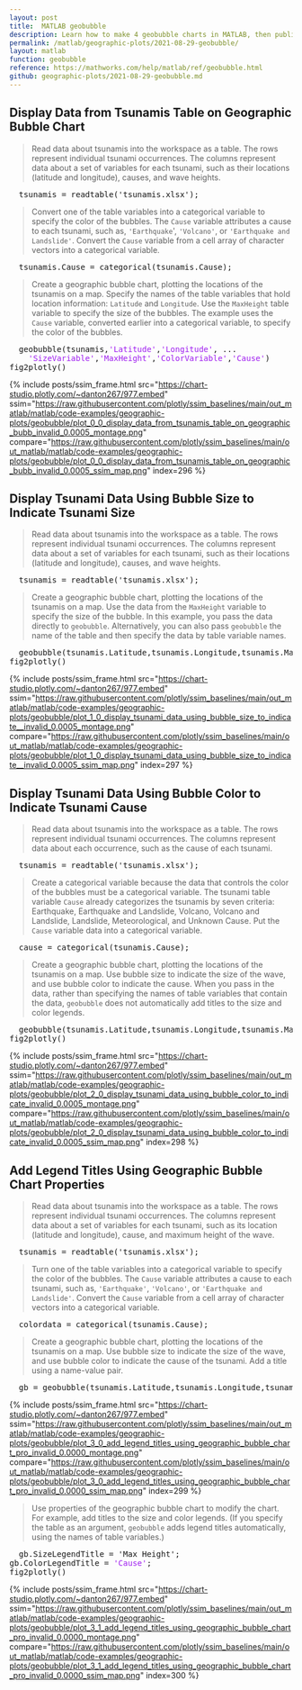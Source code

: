 ```yaml
---
layout: post
title:  MATLAB geobubble
description: Learn how to make 4 geobubble charts in MATLAB, then publish them to the Web with Plotly.
permalink: /matlab/geographic-plots/2021-08-29-geobubble/
layout: matlab
function: geobubble
reference: https://mathworks.com/help/matlab/ref/geobubble.html
github: geographic-plots/2021-08-29-geobubble.md
---
```


## Display Data from Tsunamis Table on Geographic Bubble Chart

> Read data about tsunamis into the workspace as a table. The rows represent individual tsunami occurrences. The columns represent data about a set of variables for each tsunami, such as their locations (latitude and longitude), causes, and wave heights. 

<pre>
  tsunamis = readtable('tsunamis.xlsx');
</pre>

> Convert one of the table variables into a categorical variable to specify the color of the bubbles. The `Cause` variable attributes a cause to each tsunami, such as, `'Earthquake`', `'Volcano'`, or `'Earthquake and Landslide'`. Convert the `Cause` variable from a cell array of character vectors into a categorical variable.

<pre>
  tsunamis.Cause = categorical(tsunamis.Cause);
</pre>

> Create a geographic bubble chart, plotting the locations of the tsunamis on a map. Specify the names of the table variables that hold location information: `Latitude` and `Longitude`. Use the `MaxHeight` table variable to specify the size of the bubbles. The example uses the `Cause` variable, converted earlier into a categorical variable, to specify the color of the bubbles.

<pre class="mcode">
  geobubble(tsunamis,<span style='color:#A020F0'>'Latitude'</span>,<span style='color:#A020F0'>'Longitude'</span>, ...
    <span style='color:#A020F0'>'SizeVariable'</span>,<span style='color:#A020F0'>'MaxHeight'</span>,<span style='color:#A020F0'>'ColorVariable'</span>,<span style='color:#A020F0'>'Cause'</span>)
fig2plotly()
</pre>

{% include posts/ssim_frame.html 
  src="https://chart-studio.plotly.com/~danton267/977.embed" 
  ssim="https://raw.githubusercontent.com/plotly/ssim_baselines/main/out_matlab/matlab/code-examples/geographic-plots/geobubble/plot_0_0_display_data_from_tsunamis_table_on_geographic_bubb_invalid_0.0005_montage.png" 
  compare="https://raw.githubusercontent.com/plotly/ssim_baselines/main/out_matlab/matlab/code-examples/geographic-plots/geobubble/plot_0_0_display_data_from_tsunamis_table_on_geographic_bubb_invalid_0.0005_ssim_map.png" 
  index=296
%}



<!--------------------- EXAMPLE BREAK ------------------------->

## Display Tsunami Data Using Bubble Size to Indicate Tsunami Size

> Read data about tsunamis into the workspace as a table. The rows represent individual tsunami occurrences. The columns represent data about a set of variables for each tsunami, such as their locations (latitude and longitude), causes, and wave heights. 

<pre>
  tsunamis = readtable('tsunamis.xlsx');
</pre>

> Create a geographic bubble chart, plotting the locations of the tsunamis on a map. Use the data from the `MaxHeight` variable to specify the size of the bubble. In this example, you pass the data directly to `geobubble`. Alternatively, you can also pass `geobubble` the name of the table and then specify the data by table variable names.

<pre class="mcode">
  geobubble(tsunamis.Latitude,tsunamis.Longitude,tsunamis.MaxHeight)
fig2plotly()
</pre>

{% include posts/ssim_frame.html 
  src="https://chart-studio.plotly.com/~danton267/977.embed" 
  ssim="https://raw.githubusercontent.com/plotly/ssim_baselines/main/out_matlab/matlab/code-examples/geographic-plots/geobubble/plot_1_0_display_tsunami_data_using_bubble_size_to_indicate__invalid_0.0005_montage.png" 
  compare="https://raw.githubusercontent.com/plotly/ssim_baselines/main/out_matlab/matlab/code-examples/geographic-plots/geobubble/plot_1_0_display_tsunami_data_using_bubble_size_to_indicate__invalid_0.0005_ssim_map.png" 
  index=297
%}



<!--------------------- EXAMPLE BREAK ------------------------->

## Display Tsunami Data Using Bubble Color to Indicate Tsunami Cause

> Read data about tsunamis into the workspace as a table. The rows represent individual tsunami occurrences. The columns represent data about each occurrence, such as the cause of each tsunami. 

<pre>
  tsunamis = readtable('tsunamis.xlsx');
</pre>

> Create a categorical variable because the data that controls the color of the bubbles must be a categorical variable. The tsunami table variable `Cause` already categorizes the tsunamis by seven criteria: Earthquake, Earthquake and Landslide, Volcano, Volcano and Landslide, Landslide, Meteorological, and Unknown Cause. Put the `Cause` variable data into a categorical variable.

<pre>
  cause = categorical(tsunamis.Cause);
</pre>

> Create a geographic bubble chart, plotting the locations of the tsunamis on a map. Use bubble size to indicate the size of the wave, and use bubble color to indicate the cause. When you pass in the data, rather than specifying the names of table variables that contain the data, `geobubble` does not automatically add titles to the size and color legends. 

<pre class="mcode">
  geobubble(tsunamis.Latitude,tsunamis.Longitude,tsunamis.MaxHeight,cause)
fig2plotly()
</pre>

{% include posts/ssim_frame.html 
  src="https://chart-studio.plotly.com/~danton267/977.embed" 
  ssim="https://raw.githubusercontent.com/plotly/ssim_baselines/main/out_matlab/matlab/code-examples/geographic-plots/geobubble/plot_2_0_display_tsunami_data_using_bubble_color_to_indicate_invalid_0.0005_montage.png" 
  compare="https://raw.githubusercontent.com/plotly/ssim_baselines/main/out_matlab/matlab/code-examples/geographic-plots/geobubble/plot_2_0_display_tsunami_data_using_bubble_color_to_indicate_invalid_0.0005_ssim_map.png" 
  index=298
%}



<!--------------------- EXAMPLE BREAK ------------------------->

## Add Legend Titles Using Geographic Bubble Chart Properties

> Read data about tsunamis into the workspace as a table. The rows represent individual tsunami occurrences. The columns represent data about a set of variables for each tsunami, such as its location (latitude and longitude), cause, and maximum height of the wave.

<pre>
  tsunamis = readtable('tsunamis.xlsx');
</pre>

> Turn one of the table variables into a categorical variable to specify the color of the bubbles. The `Cause` variable attributes a cause to each tsunami, such as, `'Earthquake'`, `'Volcano'`, or `'Earthquake and Landslide'`. Convert the `Cause` variable from a cell array of character vectors into a categorical variable.

<pre>
  colordata = categorical(tsunamis.Cause);
</pre>

> Create a geographic bubble chart, plotting the locations of the tsunamis on a map. Use bubble size to indicate the size of the wave, and use bubble color to indicate the cause of the tsunami. Add a title using a name-value pair.

<pre>
  gb = geobubble(tsunamis.Latitude,tsunamis.Longitude,tsunamis.MaxHeight,colordata,<span style='color:#A020F0'>'Title'</span>,<span style='color:#A020F0'>'Tsunamis'</span>);
</pre>

{% include posts/ssim_frame.html 
  src="https://chart-studio.plotly.com/~danton267/977.embed" 
  ssim="https://raw.githubusercontent.com/plotly/ssim_baselines/main/out_matlab/matlab/code-examples/geographic-plots/geobubble/plot_3_0_add_legend_titles_using_geographic_bubble_chart_pro_invalid_0.0000_montage.png" 
  compare="https://raw.githubusercontent.com/plotly/ssim_baselines/main/out_matlab/matlab/code-examples/geographic-plots/geobubble/plot_3_0_add_legend_titles_using_geographic_bubble_chart_pro_invalid_0.0000_ssim_map.png" 
  index=299
%}

> Use properties of the geographic bubble chart to modify the chart. For example, add titles to the size and color legends. (If you specify the table as an argument, `geobubble` adds legend titles automatically, using the names of table variables.)

<pre class="mcode">
  gb.SizeLegendTitle = 'Max Height';
gb.ColorLegendTitle = <span style='color:#A020F0'>'Cause'</span>;
fig2plotly()
</pre>

{% include posts/ssim_frame.html 
  src="https://chart-studio.plotly.com/~danton267/977.embed" 
  ssim="https://raw.githubusercontent.com/plotly/ssim_baselines/main/out_matlab/matlab/code-examples/geographic-plots/geobubble/plot_3_1_add_legend_titles_using_geographic_bubble_chart_pro_invalid_0.0000_montage.png" 
  compare="https://raw.githubusercontent.com/plotly/ssim_baselines/main/out_matlab/matlab/code-examples/geographic-plots/geobubble/plot_3_1_add_legend_titles_using_geographic_bubble_chart_pro_invalid_0.0000_ssim_map.png" 
  index=300
%}



<!--------------------- EXAMPLE BREAK ------------------------->

